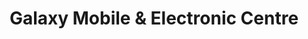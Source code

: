 ---
title: "Galaxy Mobile & Electronic Centre"
url: /karachi/galaxy-mobile-and-electronic-centre/
shop: mobile phone
---